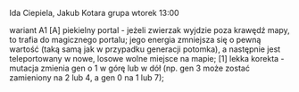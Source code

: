 Ida Ciepiela, Jakub Kotara
grupa wtorek 13:00

wariant A1
[A] piekielny portal - jeżeli zwierzak wyjdzie poza krawędź mapy, to trafia do magicznego portalu; jego energia zmniejsza się o pewną wartość (taką samą jak w przypadku generacji potomka), a następnie jest teleportowany w nowe, losowe wolne miejsce na mapie;
[1] lekka korekta - mutacja zmienia gen o 1 w górę lub w dół (np. gen 3 może zostać zamieniony na 2 lub 4, a gen 0 na 1 lub 7);
